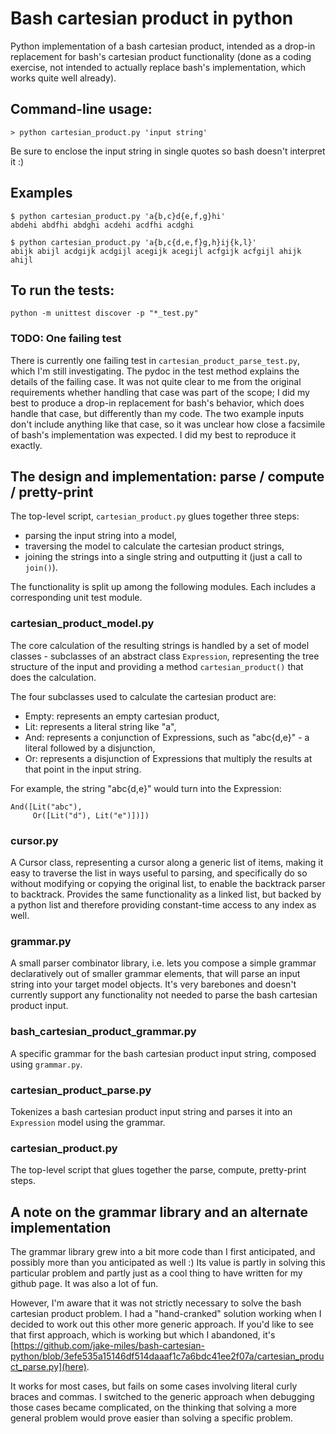 # Bash cartesian product in python

Python implementation of a bash cartesian product, intended as a drop-in
replacement for bash's cartesian product functionality (done as a coding exercise,
not intended to actually replace bash's implementation, which works quite well already).

## Command-line usage:
```
> python cartesian_product.py 'input string'
```

Be sure to enclose the input string in single quotes so bash doesn't interpret it :)

## Examples
```
$ python cartesian_product.py 'a{b,c}d{e,f,g}hi'
abdehi abdfhi abdghi acdehi acdfhi acdghi

$ python cartesian_product.py 'a{b,c{d,e,f}g,h}ij{k,l}'
abijk abijl acdgijk acdgijl acegijk acegijl acfgijk acfgijl ahijk ahijl
```

## To run the tests:

```
python -m unittest discover -p "*_test.py" 
```

### TODO: One failing test

There is currently one failing test in `cartesian_product_parse_test.py`, which I'm
still investigating.  The pydoc in the test method explains the details of the 
failing case.  It was not quite clear to me from the original requirements 
whether handling that case was part of the scope; I did my best to produce 
a drop-in replacement for bash's behavior, which does handle that case, 
but differently than my code.  The two example inputs don't include anything like 
that case, so it was unclear how close a facsimile of bash's implementation 
was expected.  I did my best to reproduce it exactly.

## The design and implementation: parse / compute / pretty-print

The top-level script, `cartesian_product.py` glues together three steps:
- parsing the input string into a model,
- traversing the model to calculate the cartesian product strings,
- joining the strings into a single string and outputting it (just a call to `join()`).

The functionality is split up among the following modules.  Each includes a corresponding unit test module.

### cartesian_product_model.py

The core calculation of the resulting strings is handled by a set of model classes -
subclasses of an abstract class `Expression`, representing the tree structure of the 
input and providing a method `cartesian_product()` that does the calculation.

The four subclasses used to calculate the cartesian product are:

- Empty: represents an empty cartesian product,
- Lit: represents a literal string like "a",
- And: represents a conjunction of Expressions, such as "abc{d,e}" - a literal followed by a disjunction,
- Or: represents a disjunction of Expressions that multiply the results at that point in the input string.

For example, the string "abc{d,e}" would turn into the Expression:
```
And([Lit("abc"), 
     Or([Lit("d"), Lit("e")])])
```

### cursor.py

A Cursor class, representing a cursor along a generic list of items, making
it easy to traverse the list in ways useful to parsing, and specifically do so
without modifying or copying the original list, to enable the backtrack parser 
to backtrack.  Provides the same functionality as a linked list, but backed by 
a python list and therefore providing constant-time access to any index as well.

### grammar.py

A small parser combinator library, i.e. lets you compose a simple grammar
declaratively out of smaller grammar elements, that will parse an 
input string into your target model objects.  It's very barebones
and doesn't currently support any functionality not needed to parse 
the bash cartesian product input.

### bash_cartesian_product_grammar.py

A specific grammar for the bash cartesian product input string, 
composed using `grammar.py`.

### cartesian_product_parse.py

Tokenizes a bash cartesian product input string and parses it into an `Expression` model
using the grammar.

### cartesian_product.py

The top-level script that glues together the parse, compute, pretty-print steps.

## A note on the grammar library and an alternate implementation

The grammar library grew into a bit more code than I first anticipated,
and possibly more than you anticipated as well :)  Its value is partly
in solving this particular problem and partly just as a cool thing to have written
for my github page.  It was also a lot of fun.  

However, I'm aware that it was not strictly necessary 
to solve the bash cartesian product problem.  I had a "hand-cranked" solution working
when I decided to work out this other more generic approach.  If you'd like to see
that first approach, which is working but which I abandoned, it's [https://github.com/jake-miles/bash-cartesian-python/blob/3efe535a15146df514daaaf1c7a6bdc41ee2f07a/cartesian_product_parse.py](here).  

It works for most cases, but fails on some cases involving literal 
curly braces and commas.  I switched to the generic approach when debugging those cases
became complicated, on the thinking that solving a more general problem
would prove easier than solving a specific problem.






